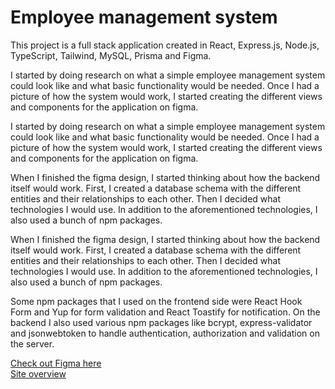 # Employee management system

<p>This project is a full stack application created in React, Express.js, Node.js, TypeScript, Tailwind, MySQL, Prisma and Figma.</p>

I started by doing research on what a simple employee management system could look like and what basic functionality would be needed. Once I had a picture of how the system would work, I started creating the different views and components for the application on figma. 

I started by doing research on what a simple employee management system could look like and what basic functionality would be needed. Once I had a picture of how the system would work, I started creating the different views and components for the application on figma.

When I finished the figma design, I started thinking about how the backend itself would work. First, I created a database schema with the different entities and their relationships to each other. Then I decided what technologies I would use. In addition to the aforementioned technologies, I also used a bunch of npm packages.

When I finished the figma design, I started thinking about how the backend itself would work. First, I created a database schema with the different entities and their relationships to each other. Then I decided what technologies I would use. In addition to the aforementioned technologies, I also used a bunch of npm packages.

Some npm packages that I used on the frontend side were React Hook Form and Yup for form validation and React Toastify for notification. On the backend I also used various npm packages like bcrypt, express-validator and jsonwebtoken to handle authentication, authorization and validation on the server.

<div><a href="https://www.figma.com/file/nCApMsvQzBwVZZkt1CA9dQ/Employee-management-system?type=design&node-id=0%3A1&mode=design&t=6q8p1G0Cme9mvMAp-1" target="_blank" rel="noreferrer">Check out Figma here </a></div>
<div><a href="https://www.youtube.com/watch?v=-Y0XxFhMRpA" target="_blank" rel="noreferrer">Site overview </a></div>
